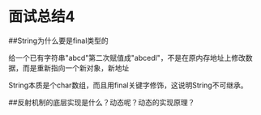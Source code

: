 # 面试总结4

##String为什么要是final类型的

给一个已有字符串"abcd"第二次赋值成"abcedl"，不是在原内存地址上修改数据，而是重新指向一个新对象，新地址

String本质是个char数组，而且用final关键字修饰，这说明String不可继承。

##反射机制的底层实现是什么？动态呢？动态的实现原理？



